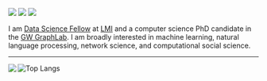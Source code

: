 [![](https://img.shields.io/badge/🌐website-gray?&style=for-the-badge)](https://lucasmccabe.github.io/)
[![](https://img.shields.io/badge/linkedin-%230077B5.svg?&style=for-the-badge&logo=linkedin&logoColor=white)](https://www.linkedin.com/in/lucashurleymccabe)
[![](https://img.shields.io/badge/googlescholar-%234285F4.svg?&style=for-the-badge&logo=google-scholar&logoColor=white)](https://scholar.google.com/citations?user=fXWneGkAAAAJ&hl=en)

I am <a href="https://www.lmi.org/about/team/lucas-mccabe">Data Science Fellow</a> at <a href="https://www.lmi.org/">LMI</a> and a computer science PhD candidate in the <a href="https://www2.seas.gwu.edu/~howie/">GW GraphLab</a>. I am broadly interested in machine learning, natural language processing, network science, and computational social science.

---

<img align="left" src="https://github-readme-stats-one-bice.vercel.app/api?username=lucasmccabe&show_icons=true&count_private=true&hide_rank=true&theme=radical&role=OWNER,ORGANIZATION_MEMBER,COLLABORATOR" />

![Top Langs](https://github-readme-stats-one-bice.vercel.app/api/top-langs/?username=lucasmccabe&langs_count=6&layout=compact&hide=Jupyter&hide_progress=true&role=OWNER,ORGANIZATION_MEMBER,COLLABORATOR&theme=radical)
